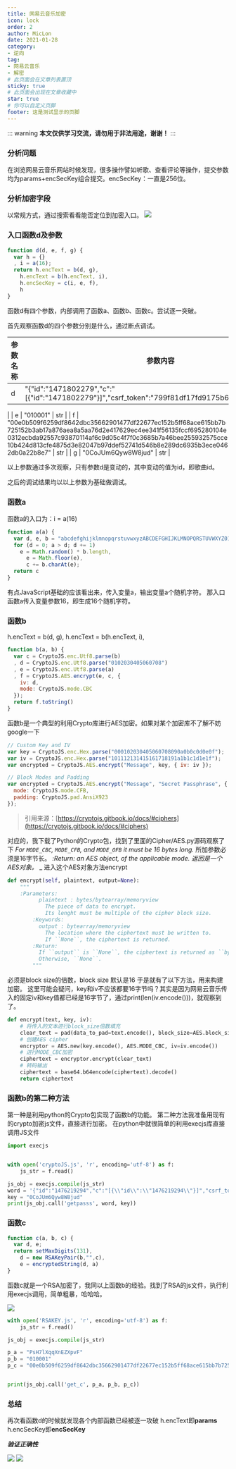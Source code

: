 ```yaml
---
title: 网易云音乐加密
icon: lock
order: 2
author: MicLon
date: 2021-01-28
category:
- 逆向
tag:
- 网易云音乐
- 解密
# 此页面会在文章列表置顶
sticky: true
# 此页面会出现在文章收藏中
star: true
# 你可以自定义页脚
footer: 这是测试显示的页脚
---
```


::: warning
**本文仅供学习交流，请勿用于非法用途，谢谢！**
:::
### 分析问题


在浏览网易云音乐网站时候发现，很多操作譬如听歌、查看评论等操作，提交参数均为params+encSecKey组合提交。encSecKey：一直是256位。

<!--more-->
### 分析加密字段


以常规方式，通过搜索看看能否定位到加密入口。
![](https://miclon-job.oss-cn-hangzhou.aliyuncs.com/img/20220608215422.png)
### 入口函数d及参数
```javascript
function d(d, e, f, g) {
  var h = {}
  , i = a(16);
  return h.encText = b(d, g),
    h.encText = b(h.encText, i),
    h.encSecKey = c(i, e, f),
    h
}
```
函数d有四个参数，内部调用了函数a、函数b、函数c。尝试逐一突破。


首先观察函数d的四个参数分别是什么，通过断点调试。

| 参数名称 | 参数内容 | 参数类型 |
| --- | --- | --- |
| d | "{"id":"1471802279","c":"[{\"id\":\"1471802279\"}]","csrf_token":"799f81df17fd9175b69bb9ff314ca3d8"}" | str
|
| e | "010001" | str
|
| f | "00e0b509f6259df8642dbc35662901477df22677ec152b5ff68ace615bb7b725152b3ab17a876aea8a5aa76d2e417629ec4ee341f56135fccf695280104e0312ecbda92557c93870114af6c9d05c4f7f0c3685b7a46bee255932575cce10b424d813cfe4875d3e82047b97ddef52741d546b8e289dc6935b3ece0462db0a22b8e7" | str
|
| g | "0CoJUm6Qyw8W8jud" | str
|

以上参数通过多次观察，只有参数d是变动的，其中变动的值为id，即歌曲id。

之后的调试结果均以以上参数为基础做调试。


### 函数a
函数a的入口为：i = a(16)
```javascript
function a(a) {
  var d, e, b = "abcdefghijklmnopqrstuvwxyzABCDEFGHIJKLMNOPQRSTUVWXYZ0123456789", c = "";
  for (d = 0; a > d; d += 1)
    e = Math.random() * b.length,
      e = Math.floor(e),
      c += b.charAt(e);
  return c
}
```
有点JavaScript基础的应该看出来，传入变量a，输出变量a个随机字符。
那入口函数a传入变量参数16，即生成16个随机字符。


### 函数b
h.encText = b(d, g),
h.encText = b(h.encText, i),


```javascript
function b(a, b) {
  var c = CryptoJS.enc.Utf8.parse(b)
  , d = CryptoJS.enc.Utf8.parse("0102030405060708")
  , e = CryptoJS.enc.Utf8.parse(a)
  , f = CryptoJS.AES.encrypt(e, c, {
    iv: d,
    mode: CryptoJS.mode.CBC
  });
  return f.toString()
}
```
函数b是一个典型的利用Crypto库进行AES加密。如果对某个加密库不了解不妨google一下
```javascript
// Custom Key and IV
var key = CryptoJS.enc.Hex.parse("000102030405060708090a0b0c0d0e0f");
var iv = CryptoJS.enc.Hex.parse("101112131415161718191a1b1c1d1e1f");
var encrypted = CryptoJS.AES.encrypt("Message", key, { iv: iv });

// Block Modes and Padding
var encrypted = CryptoJS.AES.encrypt("Message", "Secret Passphrase", {
  mode: CryptoJS.mode.CFB,
  padding: CryptoJS.pad.AnsiX923
});
```
> 引用来源：[https://cryptojs.gitbook.io/docs/#ciphers](https://cryptojs.gitbook.io/docs/#ciphers)

对应的，我下载了Python的Crypto包，找到了里面的Cipher/AES.py源码观察了下
_For ``MODE_CBC``, ``MODE_CFB``, and ``MODE_OFB`` it must be 16 bytes long._
所加参数必须是16字节长。
_:Return: an AES object, of the applicable mode._
_返回是一个AES对象。_
_
进入这个AES对象方法encrypt
```python
def encrypt(self, plaintext, output=None):
    """
   	:Parameters:
          plaintext : bytes/bytearray/memoryview
            The piece of data to encrypt.
            Its lenght must be multiple of the cipher block size.
        :Keywords:
          output : bytearray/memoryview
            The location where the ciphertext must be written to.
            If ``None``, the ciphertext is returned.
        :Return:
          If ``output`` is ``None``, the ciphertext is returned as ``bytes``.
          Otherwise, ``None``.
        """
```
必须是block size的倍数，block size 默认是16
于是就有了以下方法，用来构建加密。
这里可能会疑问，key和iv不应该都要16字节吗？其实是因为网易云音乐传入的固定iv和key值都已经是16字节了，通过print(len(iv.encode()))，就观察到了。
```python
def encrypt(text, key, iv):
    # 将传入的文本进行block_size倍数填充
    clear_text = pad(data_to_pad=text.encode(), block_size=AES.block_size)
    # 创建AES cipher
    encryptor = AES.new(key.encode(), AES.MODE_CBC, iv=iv.encode())
    # 进行MODE_CBC加密
    ciphertext = encryptor.encrypt(clear_text)
    # 转码输出
    ciphertext = base64.b64encode(ciphertext).decode()
    return ciphertext
```
### 函数b的第二种方法
第一种是利用python的Crypto包实现了函数b的功能。
第二种方法我准备用现有的crypto加密js文件，直接进行加密。
在python中就很简单的利用execjs库直接调用JS文件
```python
import execjs


with open('cryptoJS.js', 'r', encoding='utf-8') as f:
    js_str = f.read()

js_obj = execjs.compile(js_str)
word = '{"id":"1476219294","c":"[{\\"id\\":\\"1476219294\\"}]","csrf_token":""}'
key = "0CoJUm6Qyw8W8jud"
print(js_obj.call('getpasss', word, key))
```
### 函数c
```javascript
function c(a, b, c) {
  var d, e;
  return setMaxDigits(131),
    d = new RSAKeyPair(b,"",c),
    e = encryptedString(d, a)
}
```
函数c就是一个RSA加密了，我同以上函数b的经验。找到了RSA的js文件，执行利用execjs调用，简单粗暴，哈哈哈。


![](https://miclon-job.oss-cn-hangzhou.aliyuncs.com/img/20220608215506.png)
```python
with open('RSAKEY.js', 'r', encoding='utf-8') as f:
    js_str = f.read()

js_obj = execjs.compile(js_str)

p_a = "PsH7lXqqXnEZXpvF"
p_b = "010001"
p_c = "00e0b509f6259df8642dbc35662901477df22677ec152b5ff68ace615bb7b725152b3ab17a876aea8a5aa76d2e417629ec4ee341f56135fccf695280104e0312ecbda92557c93870114af6c9d05c4f7f0c3685b7a46bee255932575cce10b424d813cfe4875d3e82047b97ddef52741d546b8e289dc6935b3ece0462db0a22b8e7"


print(js_obj.call('get_c', p_a, p_b, p_c))
```
### 总结


再次看函数d的时候就发现各个内部函数已经被逐一攻破
h.encText即**params**
h.encSecKey即**encSecKey**


**_验证正确性_**

![](https://miclon-job.oss-cn-hangzhou.aliyuncs.com/img/20220608215523.png)
![](https://miclon-job.oss-cn-hangzhou.aliyuncs.com/img/20220608215537.png)
